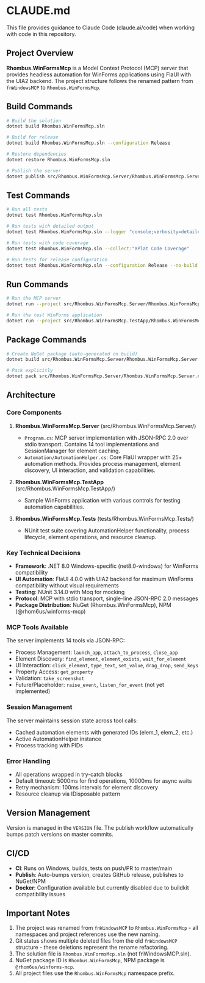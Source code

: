 # CLAUDE.md

This file provides guidance to Claude Code (claude.ai/code) when working with code in this repository.

## Project Overview

**Rhombus.WinFormsMcp** is a Model Context Protocol (MCP) server that provides headless automation for WinForms applications using FlaUI with the UIA2 backend. The project structure follows the renamed pattern from `fnWindowsMCP` to `Rhombus.WinFormsMcp`.

## Build Commands

```bash
# Build the solution
dotnet build Rhombus.WinFormsMcp.sln

# Build for release
dotnet build Rhombus.WinFormsMcp.sln --configuration Release

# Restore dependencies
dotnet restore Rhombus.WinFormsMcp.sln

# Publish the server
dotnet publish src/Rhombus.WinFormsMcp.Server/Rhombus.WinFormsMcp.Server.csproj -c Release -o publish
```

## Test Commands

```bash
# Run all tests
dotnet test Rhombus.WinFormsMcp.sln

# Run tests with detailed output
dotnet test Rhombus.WinFormsMcp.sln --logger "console;verbosity=detailed"

# Run tests with code coverage
dotnet test Rhombus.WinFormsMcp.sln --collect:"XPlat Code Coverage"

# Run tests for release configuration
dotnet test Rhombus.WinFormsMcp.sln --configuration Release --no-build
```

## Run Commands

```bash
# Run the MCP server
dotnet run --project src/Rhombus.WinFormsMcp.Server/Rhombus.WinFormsMcp.Server.csproj

# Run the test WinForms application
dotnet run --project src/Rhombus.WinFormsMcp.TestApp/Rhombus.WinFormsMcp.TestApp.csproj
```

## Package Commands

```bash
# Create NuGet package (auto-generated on build)
dotnet build src/Rhombus.WinFormsMcp.Server/Rhombus.WinFormsMcp.Server.csproj -c Release

# Pack explicitly
dotnet pack src/Rhombus.WinFormsMcp.Server/Rhombus.WinFormsMcp.Server.csproj -c Release
```

## Architecture

### Core Components

1. **Rhombus.WinFormsMcp.Server** (src/Rhombus.WinFormsMcp.Server/)
   - `Program.cs`: MCP server implementation with JSON-RPC 2.0 over stdio transport. Contains 14 tool implementations and SessionManager for element caching.
   - `Automation/AutomationHelper.cs`: Core FlaUI wrapper with 25+ automation methods. Provides process management, element discovery, UI interaction, and validation capabilities.

2. **Rhombus.WinFormsMcp.TestApp** (src/Rhombus.WinFormsMcp.TestApp/)
   - Sample WinForms application with various controls for testing automation capabilities.

3. **Rhombus.WinFormsMcp.Tests** (tests/Rhombus.WinFormsMcp.Tests/)
   - NUnit test suite covering AutomationHelper functionality, process lifecycle, element operations, and resource cleanup.

### Key Technical Decisions

- **Framework**: .NET 8.0 Windows-specific (net8.0-windows) for WinForms compatibility
- **UI Automation**: FlaUI 4.0.0 with UIA2 backend for maximum WinForms compatibility without visual requirements
- **Testing**: NUnit 3.14.0 with Moq for mocking
- **Protocol**: MCP with stdio transport, single-line JSON-RPC 2.0 messages
- **Package Distribution**: NuGet (Rhombus.WinFormsMcp), NPM (@rhom6us/winforms-mcp)

### MCP Tools Available

The server implements 14 tools via JSON-RPC:
- Process Management: `launch_app`, `attach_to_process`, `close_app`
- Element Discovery: `find_element`, `element_exists`, `wait_for_element`
- UI Interaction: `click_element`, `type_text`, `set_value`, `drag_drop`, `send_keys`
- Property Access: `get_property`
- Validation: `take_screenshot`
- Future/Placeholder: `raise_event`, `listen_for_event` (not yet implemented)

### Session Management

The server maintains session state across tool calls:
- Cached automation elements with generated IDs (elem_1, elem_2, etc.)
- Active AutomationHelper instance
- Process tracking with PIDs

### Error Handling

- All operations wrapped in try-catch blocks
- Default timeout: 5000ms for find operations, 10000ms for async waits
- Retry mechanism: 100ms intervals for element discovery
- Resource cleanup via IDisposable pattern

## Version Management

Version is managed in the `VERSION` file. The publish workflow automatically bumps patch versions on master commits.

## CI/CD

- **CI**: Runs on Windows, builds, tests on push/PR to master/main
- **Publish**: Auto-bumps version, creates GitHub release, publishes to NuGet/NPM
- **Docker**: Configuration available but currently disabled due to buildkit compatibility issues

## Important Notes

1. The project was renamed from `fnWindowsMCP` to `Rhombus.WinFormsMcp` - all namespaces and project references use the new naming.
2. Git status shows multiple deleted files from the old `fnWindowsMCP` structure - these deletions represent the rename refactoring.
3. The solution file is `Rhombus.WinFormsMcp.sln` (not fnWindowsMCP.sln).
4. NuGet package ID is `Rhombus.WinFormsMcp`, NPM package is `@rhom6us/winforms-mcp`.
5. All project files use the `Rhombus.WinFormsMcp` namespace prefix.
